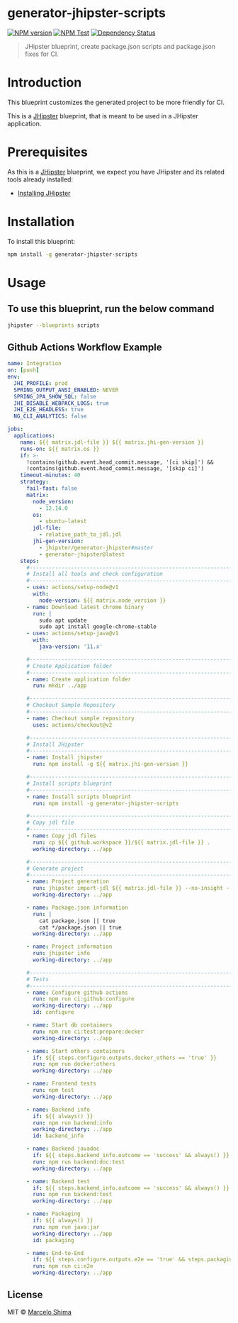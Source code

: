 # generator-jhipster-scripts
[![NPM version](https://img.shields.io/npm/v/generator-jhipster-scripts.svg)](https://npmjs.org/package/generator-jhipster-scripts)
[![NPM Test](https://github.com/mshima/generator-jhipster-scripts/workflows/NPM%20Test/badge.svg)](https://github.com/mshima/generator-jhipster-scripts/actions?query=workflow%3A%22NPM+Test%22)
[![Dependency Status][daviddm-image]][daviddm-url]
> JHipster blueprint, create package.json scripts and package.json fixes for CI.

# Introduction

This blueprint customizes the generated project to be more friendly for CI.

This is a [JHipster](https://www.jhipster.tech/) blueprint, that is meant to be used in a JHipster application.

# Prerequisites

As this is a [JHipster](https://www.jhipster.tech/) blueprint, we expect you have JHipster and its related tools already installed:

- [Installing JHipster](https://www.jhipster.tech/installation/)

# Installation

To install this blueprint:

```bash
npm install -g generator-jhipster-scripts
```

# Usage

## To use this blueprint, run the below command

```bash
jhipster --blueprints scripts
```

## Github Actions Workflow Example

```yml
name: Integration
on: [push]
env:
  JHI_PROFILE: prod
  SPRING_OUTPUT_ANSI_ENABLED: NEVER
  SPRING_JPA_SHOW_SQL: false
  JHI_DISABLE_WEBPACK_LOGS: true
  JHI_E2E_HEADLESS: true
  NG_CLI_ANALYTICS: false

jobs:
  applications:
    name: ${{ matrix.jdl-file }} ${{ matrix.jhi-gen-version }}
    runs-on: ${{ matrix.os }}
    if: >-
      !contains(github.event.head_commit.message, '[ci skip]') &&
      !contains(github.event.head_commit.message, '[skip ci]')
    timeout-minutes: 40
    strategy:
      fail-fast: false
      matrix:
        node_version:
          - 12.14.0
        os:
          - ubuntu-latest
        jdl-file:
          - relative_path_to_jdl.jdl
        jhi-gen-version:
          - jhipster/generator-jhipster#master
          - generator-jhipster@latest
    steps:
      #----------------------------------------------------------------------
      # Install all tools and check configuration
      #----------------------------------------------------------------------
      - uses: actions/setup-node@v1
        with:
          node-version: ${{ matrix.node_version }}
      - name: Download latest chrome binary
        run: |
          sudo apt update
          sudo apt install google-chrome-stable
      - uses: actions/setup-java@v1
        with:
          java-version: '11.x'

      #----------------------------------------------------------------------
      # Create Application folder
      #----------------------------------------------------------------------
      - name: Create application folder
        run: mkdir ../app

      #----------------------------------------------------------------------
      # Checkout Sample Repository
      #----------------------------------------------------------------------
      - name: Checkout sample repository
        uses: actions/checkout@v2

      #----------------------------------------------------------------------
      # Install JHipster
      #----------------------------------------------------------------------
      - name: Install jhipster
        run: npm install -g ${{ matrix.jhi-gen-version }}

      #----------------------------------------------------------------------
      # Install scripts blueprint
      #----------------------------------------------------------------------
      - name: Install scripts blueprint
        run: npm install -g generator-jhipster-scripts

      #----------------------------------------------------------------------
      # Copy jdl file
      #----------------------------------------------------------------------
      - name: Copy jdl files
        run: cp ${{ github.workspace }}/${{ matrix.jdl-file }} .
        working-directory: ../app

      #----------------------------------------------------------------------
      # Generate project
      #----------------------------------------------------------------------
      - name: Project generation
        run: jhipster import-jdl ${{ matrix.jdl-file }} --no-insight --blueprints scripts ${{ matrix.additional-parameters }}
        working-directory: ../app

      - name: Package.json information
        run: |
          cat package.json || true
          cat */package.json || true
        working-directory: ../app

      - name: Project information
        run: jhipster info
        working-directory: ../app

      #----------------------------------------------------------------------
      # Tests
      #----------------------------------------------------------------------
      - name: Configure github actions
        run: npm run ci:github:configure
        working-directory: ../app
        id: configure

      - name: Start db containers
        run: npm run ci:test:prepare:docker
        working-directory: ../app

      - name: Start others containers
        if: ${{ steps.configure.outputs.docker_others == 'true' }}
        run: npm run docker:others
        working-directory: ../app

      - name: Frontend tests
        run: npm test
        working-directory: ../app

      - name: Backend info
        if: ${{ always() }}
        run: npm run backend:info
        working-directory: ../app
        id: backend_info

      - name: Backend javadoc
        if: ${{ steps.backend_info.outcome == 'success' && always() }}
        run: npm run backend:doc:test
        working-directory: ../app

      - name: Backend test
        if: ${{ steps.backend_info.outcome == 'success' && always() }}
        run: npm run backend:test
        working-directory: ../app

      - name: Packaging
        if: ${{ always() }}
        run: npm run java:jar
        working-directory: ../app
        id: packaging

      - name: End-to-End
        if: ${{ steps.configure.outputs.e2e == 'true' && steps.packaging.outcome == 'success' && always() }}
        run: npm run ci:e2e
        working-directory: ../app
```

## License

MIT © [Marcelo Shima]()


[daviddm-image]: https://david-dm.org/mshima/generator-jhipster-scripts.svg?theme=shields.io
[daviddm-url]: https://david-dm.org/mshima/generator-jhipster-scripts
